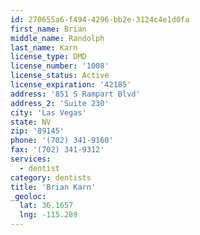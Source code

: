 ```yaml
---
id: 270655a6-f494-4296-bb2e-3124c4e1d0fa
first_name: Brian
middle_name: Randolph
last_name: Karn
license_type: DMD
license_number: '1008'
license_status: Active
license_expiration: '42185'
address: '851 S Rampart Blvd'
address_2: 'Suite 230'
city: 'Las Vegas'
state: NV
zip: '89145'
phone: '(702) 341-9160'
fax: '(702) 341-9312'
services:
  - dentist
category: dentists
title: 'Brian Karn'
_geoloc:
  lat: 36.1657
  lng: -115.289
---
```

